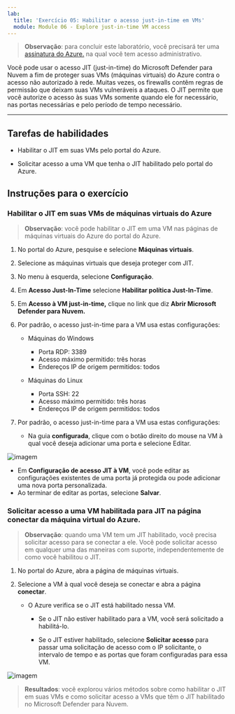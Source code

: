 ```yaml
---
lab:
  title: 'Exercício 05: Habilitar o acesso just-in-time em VMs'
  module: Module 06 - Explore just-in-time VM access
---
```



>**Observação**: para concluir este laboratório, você precisará ter uma [assinatura do Azure.](https://azure.microsoft.com/en-us/free/?azure-portal=true) na qual você tem acesso administrativo. 


Você pode usar o acesso JIT (just-in-time) do Microsoft Defender para Nuvem a fim de proteger suas VMs (máquinas virtuais) do Azure contra o acesso não autorizado à rede. Muitas vezes, os firewalls contêm regras de permissão que deixam suas VMs vulneráveis a ataques. O JIT permite que você autorize o acesso às suas VMs somente quando ele for necessário, nas portas necessárias e pelo período de tempo necessário. 

---

## Tarefas de habilidades

- Habilitar o JIT em suas VMs pelo portal do Azure.

- Solicitar acesso a uma VM que tenha o JIT habilitado pelo portal do Azure.

## Instruções para o exercício 

### Habilitar o JIT em suas VMs de máquinas virtuais do Azure

>**Observação**: você pode habilitar o JIT em uma VM nas páginas de máquinas virtuais do Azure do portal do Azure.

1. No portal do Azure, pesquise e selecione **Máquinas virtuais**.
   
2. Selecione as máquinas virtuais que deseja proteger com JIT.

3. No menu à esquerda, selecione **Configuração**.

4. Em **Acesso Just-In-Time** selecione **Habilitar política Just-In-Time**.

5. Em **Acesso à VM just-in-time,** clique no link que diz **Abrir Microsoft Defender para Nuvem.**

6. Por padrão, o acesso just-in-time para a VM usa estas configurações:

   - Máquinas do Windows
   
     - Porta RDP: 3389
     - Acesso máximo permitido: três horas
     - Endereços IP de origem permitidos: todos

   - Máquinas do Linux
     - Porta SSH: 22
     - Acesso máximo permitido: três horas
     - Endereços IP de origem permitidos: todos
   
7. Por padrão, o acesso just-in-time para a VM usa estas configurações:

   - Na guia **configurada**, clique com o botão direito do mouse na VM à qual você deseja adicionar uma porta e selecione Editar.
  
 ![imagem](https://github.com/MicrosoftLearning/Secure-Azure-services-and-workloads-with-Microsoft-Defender-for-Cloud-regulatory-compliance-controls/assets/91347931/66cf98b6-2ce0-43c7-a7be-b5d69bcfac1d)




   - Em **Configuração de acesso JIT à VM**, você pode editar as configurações existentes de uma porta já protegida ou pode adicionar uma nova porta personalizada.
   - Ao terminar de editar as portas, selecione **Salvar**.   

### Solicitar acesso a uma VM habilitada para JIT na página conectar da máquina virtual do Azure.

>**Observação**: quando uma VM tem um JIT habilitado, você precisa solicitar acesso para se conectar a ele. Você pode solicitar acesso em qualquer uma das maneiras com suporte, independentemente de como você habilitou o JIT.
   
1. No portal do Azure, abra a página de máquinas virtuais.

2. Selecione a VM à qual você deseja se conectar e abra a página **conectar**.

   - O Azure verifica se o JIT está habilitado nessa VM.

        - Se o JIT não estiver habilitado para a VM, você será solicitado a habilitá-lo.
    
        - Se o JIT estiver habilitado, selecione **Solicitar acesso** para passar uma solicitação de acesso com o IP solicitante, o intervalo de tempo e as portas que foram configuradas para essa VM.

![imagem](https://github.com/MicrosoftLearning/Secure-Azure-services-and-workloads-with-Microsoft-Defender-for-Cloud-regulatory-compliance-controls/assets/91347931/7e454150-bc04-47bc-afa1-e0a1e8af17f9)






> **Resultados**: você explorou vários métodos sobre como habilitar o JIT em suas VMs e como solicitar acesso a VMs que têm o JIT habilitado no Microsoft Defender para Nuvem.
